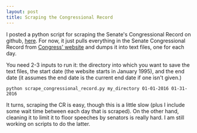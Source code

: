 ```yaml
---
layout: post
title: Scraping the Congressional Record
---
```


I posted a python script for scraping the Senate's Congressional Record on github, [here](https://github.com/jchaskell/scraper-cr). For now, it just pulls everything in the Senate Congressional Record from [Congress' website](http://www.congress.gov) and dumps it into text files, one for each day.

You need 2-3 inputs to run it: the directory into which you want to save the text files, the start date (the website starts in January 1995), and the end date (it assumes the end date is the current end date if one isn't given.)

```
python scrape_congressional_record.py my_directory 01-01-2016 01-31-2016
```

 It turns, scraping the CR is easy, though this is a little slow (plus I include some wait time between each day that is scraped). On the other hand, cleaning it to limit it to floor speeches by senators is really hard. I am still working on scripts to do the latter.
